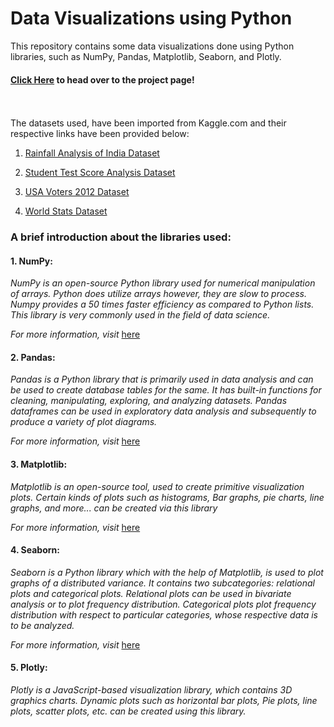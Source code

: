# Data Visualizations using Python 


This repository contains some data visualizations done using Python libraries, such as NumPy, Pandas, Matplotlib, Seaborn, and Plotly.

#### [Click Here](https://janhavi-2001.github.io/Data-Visualization-using-Python/) to head over to the project page!
\
\
The datasets used, have been imported from Kaggle.com and their respective links have been provided below:

1. [Rainfall Analysis of India Dataset](https://www.kaggle.com/rajanand/rainfall-in-india?select=district+wise+rainfall+normal.csv)

  
2. [Student Test Score Analysis Dataset](https://www.kaggle.com/spscientist/students-performance-in-exams?select=StudentsPerformance.csv)

  
3. [USA Voters 2012 Dataset](https://www.udemy.com/course/data-analysis-with-excel-pivot-tables/)

  
4. [World Stats Dataset](https://www.kaggle.com/kisoibo/countries-databasesqlite)



### A brief introduction about the libraries used:

#### 1. NumPy:
*_NumPy is an open-source Python library used for numerical manipulation of arrays. Python does utilize arrays however, they are slow to process._*
*_Numpy provides a 50 times faster efficiency as compared to Python lists. This library is very commonly used in the field of data science._*

*_For more information, visit_* [here]( https://www.w3schools.com/python/numpy/numpy_intro.asp )

#### 2. Pandas:
*_Pandas is a Python library that is primarily used in data analysis and can be used to create database tables for the same._*
*_It has built-in functions for cleaning, manipulating, exploring, and analyzing datasets. Pandas dataframes can be used_*
*_in exploratory data analysis and subsequently to produce a variety of plot diagrams._*

*_For more information, visit_* [here]( https://www.w3schools.com/python/pandas/pandas_intro.asp )

#### 3. Matplotlib:
*_Matplotlib is an open-source tool, used to create primitive visualization plots. Certain kinds of plots such as histograms,_*
*_Bar graphs, pie charts, line graphs, and more... can be created via this library_*

*_For more information, visit_* [here]( https://www.w3schools.com/python/matplotlib_intro.asp )

#### 4. Seaborn:
*_Seaborn is a Python library which with the help of Matplotlib, is used to plot graphs of a distributed variance._*
*_It contains two subcategories: relational plots and categorical plots. Relational plots can be used in bivariate analysis_*
*_or to plot frequency distribution. Categorical plots plot frequency distribution with respect to particular categories, whose_*
*_respective data is to be analyzed._*

*_For more information, visit_* [here]( https://www.w3schools.com/python/numpy/numpy_random_seaborn.asp )

#### 5. Plotly: 
*_Plotly is a JavaScript-based visualization library, which contains 3D graphics charts. Dynamic plots such as horizontal bar plots,_*
*_Pie plots, line plots, scatter plots, etc. can be created using this library._*


